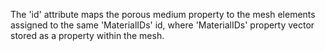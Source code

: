 The 'id' attribute maps the porous medium property to the mesh elements assigned
to the same 'MaterialIDs' id, where 'MaterialIDs' property vector stored as a
property within the mesh.
